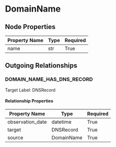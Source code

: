 
# DomainName

## Node Properties

| Property Name | Type | Required |
| ------------- | ---- | -------- |
| name | str | True |



## Outgoing Relationships

### DOMAIN_NAME_HAS_DNS_RECORD

Target Label: DNSRecord

#### Relationship Properties

| Property Name | Type | Required |
| ------------- | ---- | -------- |
| observation_date | datetime | True |
| target | DNSRecord | True |
| source | DomainName | True |





